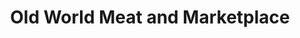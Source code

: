 ---
title: "Old World Meat and Marketplace"
url: /grand-junction/old-world-meat-and-marketplace/
shop: butcher
---